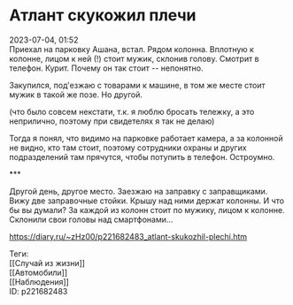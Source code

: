 Атлант скукожил плечи
======================

   
 2023-07-04, 01:52   
   Приехал на парковку Ашана, встал. Рядом колонна. Вплотную к колонне, лицом к ней (!) стоит мужик, склонив голову. Смотрит в телефон. Курит. Почему он так стоит -- непонятно.   
   
 Закупился, под'езжаю с товарами к машине, в том же месте стоит мужик в такой же позе. Но другой.   
   
 (что было совсем некстати, т.к. я люблю бросать тележку, а это неприлично, поэтому при свидетелях я так не делаю)   
   
 Тогда я понял, что видимо на парковке работает камера, а за колонной не видно, кто там стоит, поэтому сотрудники охраны и других подразделений там прячутся, чтобы потупить в телефон. Остроумно.   
   
 \*\*\*   
   
 Другой день, другое место. Заезжаю на заправку с заправщиками. Вижу две заправочные стойки. Крышу над ними держат колонны. И что бы вы думали? За каждой из колонн стоит по мужику, лицом к колонне. Склонили свои головы над смартфонами...   
     
 <https://diary.ru/~zHz00/p221682483_atlant-skukozhil-plechi.htm>   
   
 Теги:   
 [[Случай из жизни]]   
 [[Автомобили]]   
 [[Наблюдения]]   
 ID: p221682483